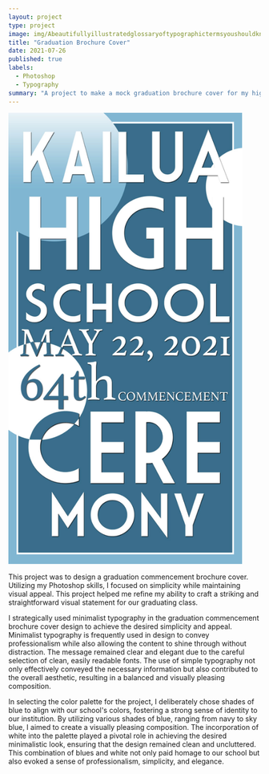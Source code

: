 ```yaml
---
layout: project
type: project
image: img/Abeautifullyillustratedglossaryoftypographictermsyoushouldknow.png
title: "Graduation Brochure Cover"
date: 2021-07-26
published: true
labels:
  - Photoshop
  - Typography
summary: "A project to make a mock graduation brochure cover for my high school."
---
```


<img height="900px" class="img-thumbnail" src="../img/IMG_4109.jpg">

This project was to design a graduation commencement brochure cover. Utilizing my Photoshop skills, I focused on simplicity while maintaining visual appeal.  This project helped me refine my ability to craft a striking and straightforward visual statement for our graduating class.

I strategically used minimalist typography in the graduation commencement brochure cover design to achieve the desired simplicity and appeal. Minimalist typography is frequently used in design to convey professionalism while also allowing the content to shine through without distraction. The message remained clear and elegant due to the careful selection of clean, easily readable fonts. The use of simple typography not only effectively conveyed the necessary information but also contributed to the overall aesthetic, resulting in a balanced and visually pleasing composition.

In selecting the color palette for the project, I deliberately chose shades of blue to align with our school's colors, fostering a strong sense of identity to our institution. By utilizing various shades of blue, ranging from navy to sky blue, I aimed to create a visually pleasing composition. The incorporation of white into the palette played a pivotal role in achieving the desired minimalistic look, ensuring that the design remained clean and uncluttered. This combination of blues and white not only paid homage to our school but also evoked a sense of professionalism, simplicity, and elegance.

